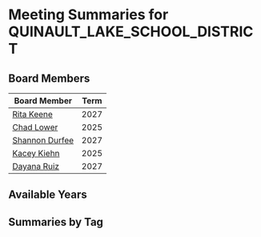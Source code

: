 # Meeting Summaries for QUINAULT_LAKE_SCHOOL_DISTRICT

## Board Members

| Board Member       | Term           |
|--------------------|----------------|
| [Rita Keene](board_member_95.md) | 2027 |
| [Chad Lower](board_member_96.md) | 2025 |
| [Shannon Durfee](board_member_97.md) | 2027 |
| [Kacey Kiehn](board_member_98.md) | 2025 |
| [Dayana Ruiz](board_member_99.md) | 2027 |

## Available Years

## Summaries by Tag
